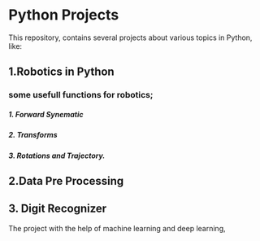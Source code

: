 # Python Projects
This repository, contains several projects about various topics in Python, like:

## 1.Robotics in Python
### some usefull functions for robotics;
##### 1. Forward Synematic
##### 2. Transforms
##### 3. Rotations and Trajectory.

## 2.Data Pre Processing

## 3. Digit Recognizer

The project with the help of machine learning and deep learning,

